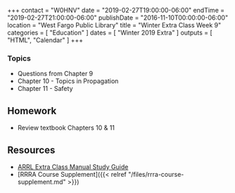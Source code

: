 +++
contact = "W0HNV"
date = "2019-02-27T19:00:00-06:00"
endTime = "2019-02-27T21:00:00-06:00"
publishDate = "2016-11-10T00:00:00-06:00"
location = "West Fargo Public Library"
title = "Winter Extra Class Week 9"
categories = [ "Education" ]
dates = [ "Winter 2019 Extra" ]
outputs = [ "HTML", "Calendar" ]
+++

### Topics

* Questions from Chapter 9
* Chapter 10 - Topics in Propagation
* Chapter 11 - Safety

## Homework

* Review textbook Chapters 10 & 11

## Resources

* [ARRL Extra Class Manual Study Guide](http://www.arrl.org/files/file/Extra%20Class%20License%20Manual/ECLM%2011th%20edition/ECLM%202016%20Studyguide.pdf)
* [RRRA Course Supplement]({{< relref "/files/rrra-course-supplement.md" >}})
